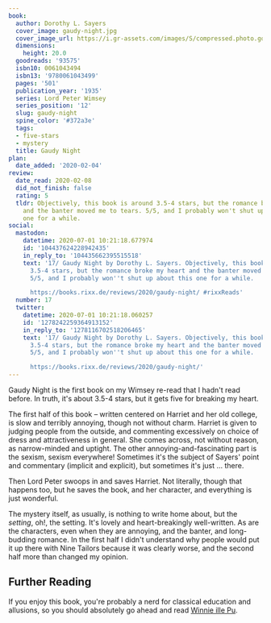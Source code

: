 ```yaml
---
book:
  author: Dorothy L. Sayers
  cover_image: gaudy-night.jpg
  cover_image_url: https://i.gr-assets.com/images/S/compressed.photo.goodreads.com/books/1388197565l/93575.jpg
  dimensions:
    height: 20.0
  goodreads: '93575'
  isbn10: 0061043494
  isbn13: '9780061043499'
  pages: '501'
  publication_year: '1935'
  series: Lord Peter Wimsey
  series_position: '12'
  slug: gaudy-night
  spine_color: '#372a3e'
  tags:
  - five-stars
  - mystery
  title: Gaudy Night
plan:
  date_added: '2020-02-04'
review:
  date_read: 2020-02-08
  did_not_finish: false
  rating: 5
  tldr: Objectively, this book is around 3.5-4 stars, but the romance broke my heart
    and the banter moved me to tears. 5/5, and I probably won't shut up about this
    one for a while.
social:
  mastodon:
    datetime: 2020-07-01 10:21:18.677974
    id: '104437624228942435'
    in_reply_to: '104435662395515518'
    text: '17/ Gaudy Night by Dorothy L. Sayers. Objectively, this book is around
      3.5-4 stars, but the romance broke my heart and the banter moved me to tears.
      5/5, and I probably won''t shut up about this one for a while.

      https://books.rixx.de/reviews/2020/gaudy-night/ #rixxReads'
  number: 17
  twitter:
    datetime: 2020-07-01 10:21:18.060257
    id: '1278242259364913152'
    in_reply_to: '1278116702518206465'
    text: '17/ Gaudy Night by Dorothy L. Sayers. Objectively, this book is around
      3.5-4 stars, but the romance broke my heart and the banter moved me to tears.
      5/5, and I probably won''t shut up about this one for a while.

      https://books.rixx.de/reviews/2020/gaudy-night/'
---
```


Gaudy Night is the first book on my Wimsey re-read that I hadn't read before. In truth, it's about 3.5-4 stars, but it gets five for breaking my heart.

The first half of this book – written centered on Harriet and her old college, is slow and terribly annoying, though not without charm. Harriet is given to judging people from the outside, and commenting excessively on choice of dress and attractiveness in general. She comes across, not without reason, as narrow-minded and uptight. The other annoying-and-fascinating part is the sexism, sexism everywhere! Sometimes it's the subject of Sayers' point and commentary (implicit and explicit), but sometimes it's just … there.

Then Lord Peter swoops in and saves Harriet. Not literally, though that happens too, but he saves the book, and her character, and everything is just wonderful.

The mystery itself, as usually, is nothing to write home about, but the *setting*, oh!, the setting. It's lovely and heart-breakingly well-written. As are the characters, even when they are annoying, and the banter, and long-budding romance. In the first half I didn't understand why people would put it up there with Nine Tailors because it was clearly worse, and the second half more than changed my opinion.

## Further Reading

If you enjoy this book, you're probably a nerd for classical education and allusions, so you should absolutely go ahead
and read [Winnie ille Pu](https://books.rixx.de/reviews/1999/winnie-the-pooh/).
